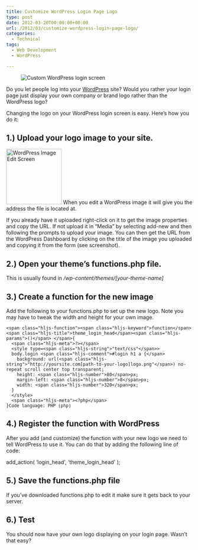 ```yaml
---
title: Customize WordPress Login Page Logo
type: post
date: 2012-03-20T00:00:00+00:00
url: /2012/03/customize-wordpress-login-page-logo/
categories:
  - Technical
tags:
  - Web Development
  - WordPress

---
```

<div class="wp-block-image">
  <figure class="alignleft"><img decoding="async" src="/images/2012/03/custom-WordPress-login-screen-150x150-1.jpg" alt="Custom WordPress login screen" class="wp-image-4054" title="custom-WordPress-login-screen" /></figure>
</div>

Do you let people log into your <a title="WordPress.org" href="http://wordpress.org" target="_blank" rel="noopener noreferrer">WordPress</a> site? Would you rather your login page just display your own company or brand logo rather than the WordPress logo?

Changing the logo on your WordPress login screen is easy. Here’s how you do it:

## 1.) Upload your logo image to your site.

<img loading="lazy" decoding="async" class="size-thumbnail wp-image-4053 " title="media-screenshot" src="/images/2012/03/media-screenshot-150x150-1.jpg" alt="WordPress Image Edit Screen" width="150" height="150" /> When you edit a WordPress image it will give you the address the file is located at.

If you already have it uploaded right-click on it to get the image properties and copy the URL. If not upload it in “Media” by selecting add-new and then following the prompts to upload your image. You can then get the URL from the WordPress Dashboard by clicking on the title of the image you uploaded and copying it from the form (see screenshot).

## 2.) Open your theme’s functions.php file.

This is usually found in _/wp-content/themes/[your-theme-name]_

## 3.) Create a function for the new image

Add the following to your functions.php to set up the new logo. Note you may have to tweak the width and height for your own image.

<pre class="wp-block-code" aria-describedby="shcb-language-26" data-shcb-language-name="PHP" data-shcb-language-slug="php"><span><code class="hljs language-php">&lt;span class="hljs-function">&lt;span class="hljs-keyword">function&lt;/span> &lt;span class="hljs-title">theme_login_head&lt;/span>&lt;span class="hljs-params">()&lt;/span> &lt;/span>{
  &lt;span class="hljs-meta">?&gt;&lt;/span>
  &lt;style type=&lt;span class="hljs-string">"text/css"&lt;/span>&gt;
  body.login &lt;span class="hljs-comment">#login h1 a {&lt;/span>
    background: url(&lt;span class="hljs-string">"http://yoursite.com&#91;path-to-your-logo]logo.png"&lt;/span>) no-repeat scroll center top transparent;
    height: &lt;span class="hljs-number">80&lt;/span>px;
    margin-left: &lt;span class="hljs-number">8&lt;/span>px;
    width: &lt;span class="hljs-number">320&lt;/span>px;
  }
  &lt;/style&gt;
  &lt;span class="hljs-meta">&lt;?php&lt;/span>
}</code></span><small class="shcb-language" id="shcb-language-26"><span class="shcb-language__label">Code language:</span> <span class="shcb-language__name">PHP</span> <span class="shcb-language__paren">(</span><span class="shcb-language__slug">php</span><span class="shcb-language__paren">)</span></small></pre>

## 4.) Register the function with WordPress

After you add (and customize) the function with your new logo we need to tell WordPress to use it. You can do that by adding the following line of code:

add\_action( &#8216;login\_head', &#8216;theme\_login\_head' );

## 5.) Save the functions.php file

If you’ve downloaded functions.php to edit it make sure it gets back to your server.

## 6.) Test

You should now have your own logo displaying on your login page. Wasn’t that easy?